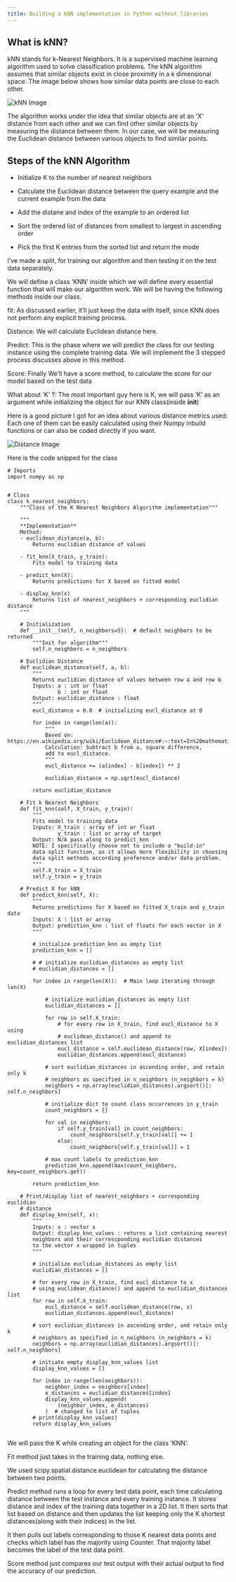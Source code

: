 ```yaml
---
title: Building a kNN implementation in Python without libraries
---
```


## What is kNN?

kNN stands for k-Nearest Neighbors. It is a supervised machine learning algorithm used to solve classification problems. The kNN algorithm assumes that similar objects exist in close proximity in a k dimensional space. The image below shows how similar data points are close to each other. 


![kNN Image](/assets/knn.png "kNN Image")

The algorithm works under the idea that similar objects are at an 'X' distance from each other and we can find other similar objects by measuring the distance between them. In our case, we will be measuring the Euclidean distance between various objects to find similar points.

## Steps of the kNN Algorithm

- Initialize K to the number of nearest neighbors

- Calculate the Euclidean distance between the query example and the current example from the data

- Add the distane and index of the example to an ordered list

- Sort the ordered list of distances from smallest to largest in ascending order

- Pick the first K entries from the sorted list and return the mode

I’ve made a split, for training our algorithm and then testing it on the test data separately.

We will define a class ‘KNN’ inside which we will define every essential function that will make our algorithm work. We will be having the following methods inside our class.

fit: As discussed earlier, it’ll just keep the data with itself, since KNN does not perform any explicit training process.

Distance: We will calculate Euclidean distance here.

Predict: This is the phase where we will predict the class for our testing instance using the complete training data. We will implement the 3 stepped process discusses above in this method.
    
Score: Finally We’ll have a score method, to calculate the score for our model based on the test data

What about ‘K’ ?: The most important guy here is K, we will pass ‘K’ as an argument while initializing the object for our KNN class(inside __init__)

Here is a good picture I got for an idea about various distance metrics used:
Each one of them can be easily calculated using their Numpy inbuild functions or can also be coded directly if you want.

![Distance Image](/assets/distance.png "Distance Formulae")

Here is the code snipped for the class

```
# Imports
import numpy as np


# Class
class k_nearest_neighbors:
    """Class of the K Nearest Neighbors Algorithm implementation"""

    """
    **Implementation**
    Method:
    - euclidean_distance(a, b):
        Returns euclidian distance of values
        
    - fit_knn(X_train, y_train):
        Fits model to training data

    - predict_knn(X):
        Returns predictions for X based on fitted model

    - display_knn(x)
        Returns list of nearest_neighbors + corresponding euclidian distance
    """

    # Initialization
    def __init__(self, n_neighbors=5):  # default neighbors to be returned
        """Init for algorithm"""
        self.n_neighbors = n_neighbors

    # Euclidian Distance
    def euclidean_distance(self, a, b):
        """
        Returns euclidian distance of values between row a and row b
        Inputs: a : int or float
                b : int or float
        Output: euclidian_distance : float
        """
        eucl_distance = 0.0  # initializing eucl_distance at 0

        for index in range(len(a)):
            """
            Based on: https://en.wikipedia.org/wiki/Euclidean_distance#:~:text=In%20mathematics%2C%20the%20Euclidean%20distance,metric%20as%20the%20Pythagorean%20metric.
            Calculation: Subtract b from a, square difference,
            add to eucl_distance.
            """
            eucl_distance += (a[index] - b[index]) ** 2

            euclidian_distance = np.sqrt(eucl_distance)

        return euclidian_distance

    # Fit k Nearest Neighbors
    def fit_knn(self, X_train, y_train):
        """
        Fits model to training data
        Inputs: X_train : array of int or float
                y_train : list or array of target
        Output: N/A pass along to predict_knn
        NOTE: I specifically choose not to include a "build-in"
        data split function, as it allows more flexibility in choosing
        data split methods according preference and/or data problem.
        """
        self.X_train = X_train
        self.y_train = y_train

    # Predict X for kNN
    def predict_knn(self, X):
        """
        Returns predictions for X based on fitted X_train and y_train data
        Inputs: X : list or array
        Output: prediction_knn : list of floats for each vector in X
        """

        # initialize prediction_knn as empty list
        prediction_knn = []

        # # initialize euclidian_distances as empty list
        # euclidian_distances = []

        for index in range(len(X)):  # Main loop iterating through len(X)

            # initialize euclidian_distances as empty list
            euclidian_distances = []

            for row in self.X_train:
                # for every row in X_train, find eucl_distance to X using
                # euclidean_distance() and append to euclidian_distances list
                eucl_distance = self.euclidean_distance(row, X[index])
                euclidian_distances.append(eucl_distance)

            # sort euclidian_distances in ascending order, and retain only k
            # neighbors as specified in n_neighbors (n_neighbors = k)
            neighbors = np.array(euclidian_distances).argsort()[: self.n_neighbors]

            # initialize dict to count class occurrences in y_train
            count_neighbors = {}

            for val in neighbors:
                if self.y_train[val] in count_neighbors:
                    count_neighbors[self.y_train[val]] += 1
                else:
                    count_neighbors[self.y_train[val]] = 1

            # max count labels to prediction_knn
            prediction_knn.append(max(count_neighbors, key=count_neighbors.get))

        return prediction_knn

    # Print/display list of nearest_neighbors + corresponding euclidian
    # distance
    def display_knn(self, x):
        """
        Inputs: x : vector x
        Output: display_knn_values : returns a list containing nearest
        neighbors and their correscponding euclidian distances
        to the vector x wrapped in tuples
        """

        # initialize euclidian_distances as empty list
        euclidian_distances = []

        # for every row in X_train, find eucl_distance to x
        # using euclidean_distance() and append to euclidian_distances list
        for row in self.X_train:
            eucl_distance = self.euclidean_distance(row, x)
            euclidian_distances.append(eucl_distance)

        # sort euclidian_distances in ascending order, and retain only k
        # neighbors as specified in n_neighbors (n_neighbors = k)
        neighbors = np.array(euclidian_distances).argsort()[: self.n_neighbors]

        # initiate empty display_knn_values list
        display_knn_values = []

        for index in range(len(neighbors)):
            neighbor_index = neighbors[index]
            e_distances = euclidian_distances[index]
            display_knn_values.append(
                (neighbor_index, e_distances)
            )  # changed to list of tuples
        # print(display_knn_values)
        return display_knn_values
    
```

We will pass the K while creating an object for the class ‘KNN’.

Fit method just takes in the training data, nothing else.

We used scipy.spatial.distance.euclidean for calculating the distance between two points.

Predict method runs a loop for every test data point, each time calculating distance between the test instance and every training instance. It stores distance and index of the training data together in a 2D list. It then sorts that list based on distance and then updates the list keeping only the K shortest distances(along with their indices) in the list.

It then pulls out labels corresponding to those K nearest data points and checks which label has the majority using Counter. That majority label becomes the label of the test data point.

Score method just compares our test output with their actual output to find the accuracy of our prediction.

